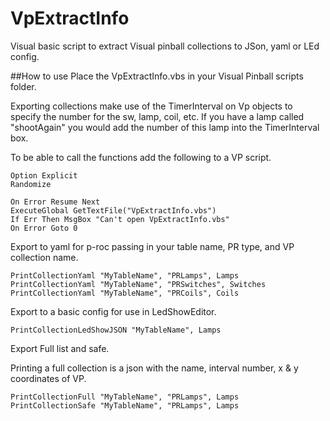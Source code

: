 # VpExtractInfo
Visual basic script to extract Visual pinball collections to JSon, yaml or LEd config.

##How to use
Place the VpExtractInfo.vbs in your Visual Pinball scripts folder.

Exporting collections make use of the TimerInterval on Vp objects to specify the number for the sw, lamp, coil, etc.
If you have a lamp called "shootAgain" you would add the number of this lamp into the TimerInterval box.

To be able to call the functions add the following to a VP script.

	Option Explicit
	Randomize

	On Error Resume Next
	ExecuteGlobal GetTextFile("VpExtractInfo.vbs")
	If Err Then MsgBox "Can't open VpExtractInfo.vbs"
	On Error Goto 0

Export to yaml for p-roc passing in your table name, PR type, and VP collection name.

    PrintCollectionYaml "MyTableName", "PRLamps", Lamps
    PrintCollectionYaml "MyTableName", "PRSwitches", Switches
    PrintCollectionYaml "MyTableName", "PRCoils", Coils
    
    
Export to a basic config for use in LedShowEditor.
    
    PrintCollectionLedShowJSON "MyTableName", Lamps
    

Export Full list and safe.

Printing a full collection is a json with the name, interval number, x & y coordinates of VP.

    PrintCollectionFull "MyTableName", "PRLamps", Lamps
    PrintCollectionSafe "MyTableName", "PRLamps", Lamps


